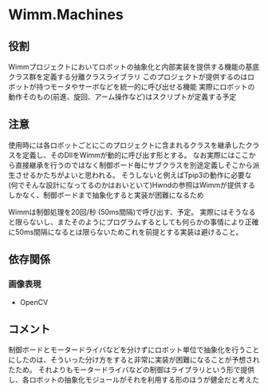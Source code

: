 ﻿# Wimm.Machines

## 役割
Wimmプロジェクトにおいてロボットの抽象化と内部実装を提供する機能の基底クラス群を定義する分離クラスライブラリ
このプロジェクトが提供するのはロボットが持つモータやサーボなどを統一的に呼び出せる機能
実際にロボットの動作そのもの(前進、旋回、アーム操作など)はスクリプトが定義する予定

## 注意
使用時には各ロボットごとにこのプロジェクトに含まれるクラスを継承したクラスを定義し、そのDllをWimmが動的に呼び出す形とする。
なお実際にはここから直接継承を行うのではなく制御ボード毎にサブクラスを別途定義しそこから派生させるかたちがよいと思われる。
そうしないと例えばTpip3の動作に必要な(何でそんな設計になってるのかはおいといて)Hwndの参照はWimmが提供するしかなく、制御ボードまで抽象化すると実装が困難になるため

Wimmは制御処理を20回/秒 (50ms間隔)で呼び出す、予定。
実際にはそうなると限らないし、またそのようにプログラムするとしても何らかの事情により正確に50ms間隔になるとは限らないためこれを前提とする実装は避けること。

## 依存関係
### 画像表現
- OpenCV

## コメント
制御ボードとモータードライバなどを分けずにロボット単位で抽象化を行うことにしたのは、そういった分け方をすると非常に実装が困難になることが予想されたため。
それよりもモータードライバなどの制御はライブラリという形で提供し、各ロボットの抽象化モジュールがそれを利用する形のほうが健全だと考えた